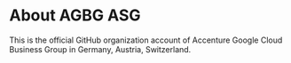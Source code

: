 # About AGBG ASG

This is the official GitHub organization account of Accenture Google Cloud Business Group in Germany, Austria, Switzerland.
